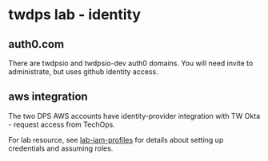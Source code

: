 # twdps lab - identity

## auth0.com

There are twdpsio and twdpsio-dev auth0 domains. You will need invite to administrate, but uses github identity access.  

## aws integration

The two DPS AWS accounts have identity-provider integration with TW Okta - request access from TechOps.  

For lab resource, see [lab-iam-profiles](https://github.com/ThoughtWorks-DPS/lab-iam-profiles) for details about setting up credentials and assuming roles.  
